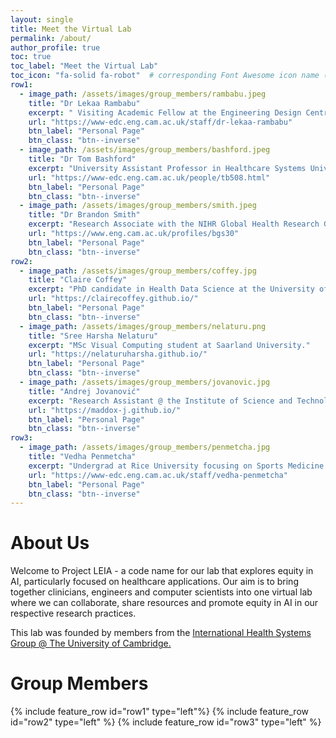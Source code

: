 ```yaml
---
layout: single
title: Meet the Virtual Lab
permalink: /about/
author_profile: true
toc: true
toc_label: "Meet the Virtual Lab"
toc_icon: "fa-solid fa-robot"  # corresponding Font Awesome icon name (without fa prefix)
row1:
  - image_path: /assets/images/group_members/rambabu.jpeg
    title: "Dr Lekaa Rambabu"
    excerpt: " Visiting Academic Fellow at the Engineering Design Centre."
    url: "https://www-edc.eng.cam.ac.uk/staff/dr-lekaa-rambabu"
    btn_label: "Personal Page"
    btn_class: "btn--inverse"
  - image_path: /assets/images/group_members/bashford.jpeg
    title: "Dr Tom Bashford"
    excerpt: "University Assistant Professor in Healthcare Systems University of Cambridge."
    url: "https://www-edc.eng.cam.ac.uk/people/tb508.html"
    btn_label: "Personal Page"
    btn_class: "btn--inverse"
  - image_path: /assets/images/group_members/smith.jpeg
    title: "Dr Brandon Smith"
    excerpt: "Research Associate with the NIHR Global Health Research Group on Acquired Brain and Spine Injury."
    url: "https://www.eng.cam.ac.uk/profiles/bgs30"
    btn_label: "Personal Page"
    btn_class: "btn--inverse"
row2:
  - image_path: /assets/images/group_members/coffey.jpg
    title: "Claire Coffey"
    excerpt: "PhD candidate in Health Data Science at the University of Cambridge."
    url: "https://clairecoffey.github.io/"
    btn_label: "Personal Page"
    btn_class: "btn--inverse"
  - image_path: /assets/images/group_members/nelaturu.png
    title: "Sree Harsha Nelaturu"
    excerpt: "MSc Visual Computing student at Saarland University."
    url: "https://nelaturuharsha.github.io/"
    btn_label: "Personal Page"
    btn_class: "btn--inverse"
  - image_path: /assets/images/group_members/jovanovic.jpg
    title: "Andrej Jovanović"
    excerpt: "Research Assistant @ the Institute of Science and Technology Austria."
    url: "https://maddox-j.github.io/"
    btn_label: "Personal Page"
    btn_class: "btn--inverse"
row3:
  - image_path: /assets/images/group_members/penmetcha.jpg
    title: "Vedha Penmetcha"
    excerpt: "Undergrad at Rice University focusing on Sports Medicine and Exercise Physiology as well as Global Health Technologies and Medical Humanities."
    url: "https://www-edc.eng.cam.ac.uk/staff/vedha-penmetcha"
    btn_label: "Personal Page"
    btn_class: "btn--inverse"
---
```

# About Us
Welcome to Project LEIA - a code name for our lab that explores equity in AI, particularly focused on healthcare applications. Our aim is to bring together clinicians, engineers and computer scientists into one virtual lab where we can collaborate, share resources and promote equity in AI in our respective research practices.

This lab was founded by members from the  <a href="https://www-edc.eng.cam.ac.uk/research/international-health-systems" target="_blank">International Health Systems Group @ The University of Cambridge.</a>

# Group Members
{% include feature_row id="row1" type="left"%}
{% include feature_row id="row2" type="left" %}
{% include feature_row id="row3" type="left" %}

